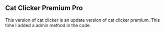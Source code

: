 ## Cat Clicker Premium Pro

This version of cat clicker is an update version of cat clicker premium. This 
time I added a admin method in the code.
